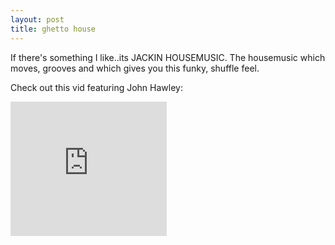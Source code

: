 ```yaml
---
layout: post
title: ghetto house
---
```

If there's something I like..its JACKIN HOUSEMUSIC. The housemusic which moves, grooves and which gives you this funky, shuffle feel.


Check out this vid featuring John Hawley:

<iframe allowfullscreen="" frameborder="0" height="215" src="http://www.youtube.com/embed/ivlthOeL9Ds" width="250">
</iframe>
